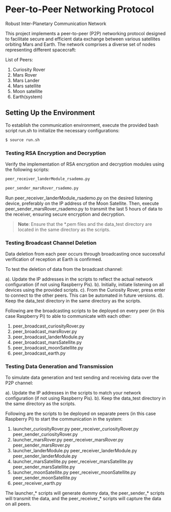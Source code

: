 # Peer-to-Peer Networking Protocol 

Robust Inter-Planetary Communication Network

This project implements a peer-to-peer (P2P) networking protocol designed to facilitate secure and efficient data exchange between various satellites orbiting Mars and Earth. The network comprises a diverse set of nodes representing different spacecraft:

List of Peers:

1. Curiosity Rover
2. Mars Rover
3. Mars Lander
4. Mars satellite
5. Moon satellite
6. Earth(system)


## Setting Up the Environment

To establish the communication environment, execute the provided bash script run.sh to initialize the necessary configurations:

```bash
$ source run.sh
```


### Testing RSA Encryption and Decryption

Verify the implementation of RSA encryption and decryption modules using the following scripts:

```bash
peer_receiver_landerModule_rsademo.py

peer_sender_marsRover_rsademo.py
```

Run peer_receiver_landerModule_rsademo.py on the desired listening device, preferably on the IP address of the Moon Satellite. Then, execute peer_sender_marsRover_rsademo.py to transmit the last 5 hours of data to the receiver, ensuring secure encryption and decryption.

> **Note**: Ensure that the *.pem files and the data_test directory are located in the same directory as the scripts.


### Testing Broadcast Channel Deletion 

Data deletion from each peer occurs through broadcasting once successful verification of reception at Earth is confirmed.

To test the deletion of data from the broadcast channel:

a). Update the IP addresses in the scripts to reflect the actual network configuration (if not using Raspberry Pis).
b). Initially, initiate listening on all devices using the provided scripts.
c). From the Curiosity Rover, press enter to connect to the other peers. This can be automated in future versions.
d). Keep the data_test directory in the same directory as the scripts.

Following are the broadcasting scripts to be deployed on every peer (in this case Raspberry Pi) to able to communicate with each other:

1. peer_broadcast_curiosityRover.py  
2. peer_broadcast_marsRover.py     
3. peer_broadcast_landerModule.py  
4. peer_broadcast_marsSatellite.py
5. peer_broadcast_moonSatellite.py
6. peer_broadcast_earth.py           

### Testing Data Generation and Transmission

To simulate data generation and test sending and receiving data over the P2P channel:

a). Update the IP addresses in the scripts to match your network configuration (if not using Raspberry Pis).
b). Keep the data_test directory in the same directory as the scripts. 

Following are the scripts to be deployed on separate peers (in this case Raspberry Pi) to start the communication in the system:

1. launcher_curiosityRover.py  peer_receiver_curiosityRover.py   peer_sender_curiosityRover.py 
2. launcher_marsRover.py  peer_receiver_marsRover.py   peer_sender_marsRover.py 
3. launcher_landerModule.py  peer_receiver_landerModule.py   peer_sender_landerModule.py 
4. launcher_marsSatellite.py  peer_receiver_marsSatellite.py   peer_sender_marsSatellite.py 
5. launcher_moonSatellite.py  peer_receiver_moonSatellite.py   peer_sender_moonSatellite.py 
6. peer_receiver_earth.py 

The launcher_* scripts will generate dummy data, the peer_sender_* scripts will transmit the data, and the peer_receiver_* scripts will capture the data on all peers.
